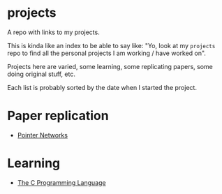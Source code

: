 # projects
A repo with links to my projects.

This is kinda like an index to be able to say like: "Yo, look at my `projects` repo to find all the personal projects I am working / have worked on".

Projects here are varied, some learning, some replicating papers, some doing original stuff, etc.

Each list is probably sorted by the date when I started the project.

# Paper replication

* [Pointer Networks](https://github.com/gchaperon/pointer-networks)


# Learning

* [The C Programming Language](https://github.com/gchaperon/the-c-programming-language)

